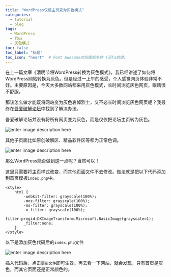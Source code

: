 ```yaml
---
title: "WordPress仅使主页变为灰色模式"
categories:
  - tutorial
  - blog
tags:
  - WordPress
  - 代码
  - 灰色模式
toc: false
toc_label: "标题"
toc_icon: "heart"  # Font Awesome对应图标名称 (无fa前缀)	
---
```

在上一篇文章《清明节将WordPress转换为灰色模式》，我已经讲述了如何将WordPress网站转换为灰色。但是经过一上午的感受，个人感觉网页体验非常不好。主要原因是，今天大多数网站都采用灰色模式，长时间浏览灰色网页，眼睛很不舒服。

那该怎么做才能既将网站变为灰色哀悼烈士，又不必长时间浏览灰色网页呢？我最终在[吾爱破解论坛](https://www.52pojie.cn/)中找到了解决办法。

吾爱破解论坛并没有将所有网页变为灰色，而是仅仅把论坛主页转为灰色。

![enter image description here](https://s1.ax1x.com/2020/04/04/Gwkjrd.png)

其他子页面比如原创破解区、精品软件区等都为正常色调。

![enter image description here](https://s1.ax1x.com/2020/04/04/GwAIyQ.png)

那么WordPress能否做到这一点呢？当然可以！

这里只需要将主页样式改变，而其他页面文件不去修改。做法就是把以下代码添加到首页模板`index.php`中。
```
<style> 
    html { 
        -webkit-filter: grayscale(100%); 
        -moz-filter: grayscale(100%); 
        -ms-filter: grayscale(100%); 
        -o-filter: grayscale(100%); 
        filter:progid:DXImageTransform.Microsoft.BasicImage(grayscale=1);  
        _filter:none; 
    } 
</style>
```
以下是添加灰色代码后的`index.php`文件

![enter image description here](https://s1.ax1x.com/2020/04/04/GwVugU.png)

插入代码后，点击`更新文件`即可生效。再去看一下网站，就会发现，只有首页是灰色，而其它页面还是正常颜色的。
